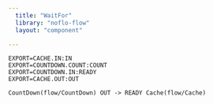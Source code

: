 ```yaml
---
  title: "WaitFor"
  library: "noflo-flow"
  layout: "component"

---
```


    EXPORT=CACHE.IN:IN
    EXPORT=COUNTDOWN.COUNT:COUNT
    EXPORT=COUNTDOWN.IN:READY
    EXPORT=CACHE.OUT:OUT
    
    CountDown(flow/CountDown) OUT -> READY Cache(flow/Cache)
    
